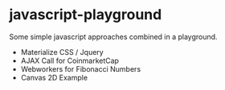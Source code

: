 # javascript-playground

Some simple javascript approaches combined in a playground. 

- Materialize CSS / Jquery 
- AJAX Call for CoinmarketCap
- Webworkers for Fibonacci Numbers
- Canvas 2D Example
